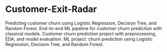 # Customer-Exit-Radar
Predicting customer churn using Logistic Regression, Decision Tree, and Random Forest.  End-to-end ML pipeline for customer churn prediction with classical models.  Customer churn prediction project with preprocessing, EDA, and model evaluation.  ML project: churn prediction using Logistic Regression, Decision Tree, and Random Forest.
